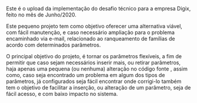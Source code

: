 Este é o upload da implementação do desafio técnico para a empresa Digix, feito no mês de Junho/2020.

Este pequeno projeto tem como objetivo oferecer uma alternativa viável, com fácil manutenção, e caso necessário ampliação para o problema encaminhado via e-mail, relacionado ao ranqueamento de famílias de acordo com determinados parâmetros.

O principal objetivo do projeto, é tornar os parâmetros flexíveis, a fim de permitir que caso sejam necessários inserir mais, ou retirar parâmetros, haja apenas uma pequena (ou nenhuma) alteração no código fonte , assim como, caso seja encontrado um problema em algum dos tipos de parâmetros, já configurados seja fácil encontrar onde corrigi-lo também tem o objetivo de facilitar a inserção,  ou alteração de um parâmetro, seja de fácil acesso, e com baixo impacto no sistema. 

